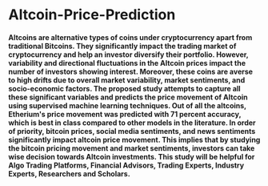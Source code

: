 # Altcoin-Price-Prediction

#### Altcoins are alternative types of coins under cryptocurrency apart from traditional Bitcoins. They significantly impact the trading market of cryptocurrency and help an investor diversify their portfolio. However, variability and directional fluctuations in the Altcoin prices impact the number of investors showing interest. Moreover, these coins are averse to high drifts due to overall market variability, market sentiments, and socio-economic factors. The proposed study attempts to capture all these significant variables and predicts the price movement of Altcoin using supervised machine learning techniques. Out of all the altcoins, Etherium's price movement was predicted with 71 percent accuracy, which is best in class compared to other models in the literature. In order of priority, bitcoin prices, social media sentiments, and news sentiments significantly impact altcoin price movement. This implies that by studying the bitcoin pricing movement and market sentiments, investors can take wise decision towards Altcoin investments. This study will be helpful for Algo Trading Platforms, Financial Advisors, Trading Experts, Industry Experts, Researchers and Scholars.
